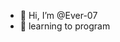 - 👋 Hi, I’m @Ever-07
- 👀 learning to program


<!---
Ever-07/Ever-07 is a ✨ special ✨ repository because its `README.md` (this file) appears on your GitHub profile.
You can click the Preview link to take a look at your changes.
--->
